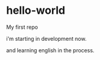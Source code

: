 # hello-world

My first repo

i'm starting in development now.

and learning english in the process.
